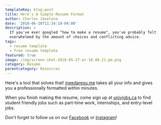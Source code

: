 ```yaml
---
templateKey: blog-post
title: Here's A Simple Resume Format
author: Charles Javelona
date: '2018-06-16T11:34:18-04:00'
description: >
  If you've ever googled "how to make a resume", you've probably felt
  overwhelmed by the amount of choices and conflicting advice. 
tags:
  - resume template
  - free resume template
featured: true
image: /img/screen-shot-2018-05-27-at-10.40.21-pm.png
category: Resume
parentcategory: Resources
---
```

Here's a tool that solves that! [ineedaresu.me](http://ineedaresu.me/#/) takes all your info and gives you a professionally formatted within minutes.

When you finish making the resume, come sign up at [univjobs.ca](https://univjobs.ca) to find student friendly jobs such as part-time work, internships, and entry-level jobs.

Don't forget to follow us on our [Facebook](https://www.facebook.com/univjobs/) or [Instagram](https://instagram.com/univjobs)!
